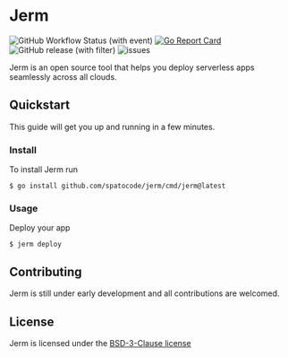 # Jerm

![GitHub Workflow Status (with event)](https://img.shields.io/github/actions/workflow/status/spatocode/jerm/tests.yml) [![Go Report Card](https://goreportcard.com/badge/github.com/spatocode/jerm)](https://goreportcard.com/report/github.com/spatocode/jerm) ![GitHub release (with filter)](https://img.shields.io/github/v/release/spatocode/jerm)
 ![issues](https://img.shields.io/github/issues/spatocode/jerm)

Jerm is an open source tool that helps you deploy serverless apps seamlessly across all clouds.

## Quickstart

This guide will get you up and running in a few minutes.

### Install

To install Jerm run 

```
$ go install github.com/spatocode/jerm/cmd/jerm@latest
```

### Usage

Deploy your app

```
$ jerm deploy
```

## Contributing

Jerm is still under early development and all contributions are welcomed.

## License

Jerm is licensed under the [BSD-3-Clause license](https://github.com/spatocode/jerm/blob/main/LICENSE)
